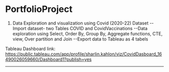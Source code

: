 # PortfolioProject

1. Data Exploration and visualization using Covid (2020-22) Dataset
--Import dataset- two Tables COVID and CovidVaccinations
--Data exploration using Select, Order By, Group By, Aggregate functions, CTE, view, Over partition and Join
--Export data to Tableau as 4 tabels

Tableau Dashboard link: https://public.tableau.com/app/profile/sharlin.kahlon/viz/CovidDasboard_16490026059660/Dashboard1?publish=yes

---------------------------------------
